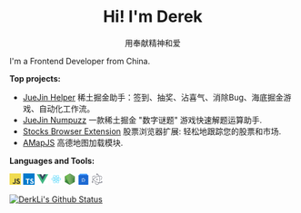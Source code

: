 <h1 align="center">Hi! I'm Derek</h1>

<p align="center">用奉献精神和爱</p>

I'm a Frontend Developer from China.

**Top projects:**

- [JueJin Helper](https://github.com/iDerekLi/juejin-helper) 稀土掘金助手：签到、抽奖、沾喜气、消除Bug、海底掘金游戏、自动化工作流。
- [JueJin Numpuzz](https://derekli.com/game/numpuzz) 一款稀土掘金 "数字谜题" 游戏快速解题运算助手.
- [Stocks Browser Extension](https://derekli.com/projects/stocks-extension) 股票浏览器扩展: 轻松地跟踪您的股票和市场.
- [AMapJS](https://amapjs.derekli.com/) 高德地图加载模块.

**Languages and Tools:**

<code><img height="20" alt="javascript" src="https://raw.githubusercontent.com/github/explore/8eaa4711f3b6015070483ff1c3b707292304efe4/topics/javascript/javascript.png"></code>
<code><img height="20" alt="typescript" src="https://raw.githubusercontent.com/github/explore/8eaa4711f3b6015070483ff1c3b707292304efe4/topics/typescript/typescript.png"></code>
<code><img height="20" alt="vue" src="https://raw.githubusercontent.com/github/explore/8eaa4711f3b6015070483ff1c3b707292304efe4/topics/vue/vue.png"></code>
<code><img height="20" alt="react" src="https://raw.githubusercontent.com/github/explore/8eaa4711f3b6015070483ff1c3b707292304efe4/topics/react/react.png"></code>
<code><img height="20" alt="nodejs" src="https://raw.githubusercontent.com/github/explore/8eaa4711f3b6015070483ff1c3b707292304efe4/topics/nodejs/nodejs.png"></code>
<code><img height="20" alt="chrome-extension" src="https://raw.githubusercontent.com/github/explore/8eaa4711f3b6015070483ff1c3b707292304efe4/topics/chrome-extension/chrome-extension.png"></code>
<code><img height="20" alt="electron" src="https://raw.githubusercontent.com/github/explore/8eaa4711f3b6015070483ff1c3b707292304efe4/topics/electron/electron.png"></code>

[![DerkLi's Github Status](https://github-readme-stats.vercel.app/api?username=iDerekLi&show_icons=true&bg_color=0,d0768c,bf46a5,7029b2,341d8c&title_color=fff&text_color=fff&icon_color=fff&border_color=78787878)](https://github.com/iDerekLi)
